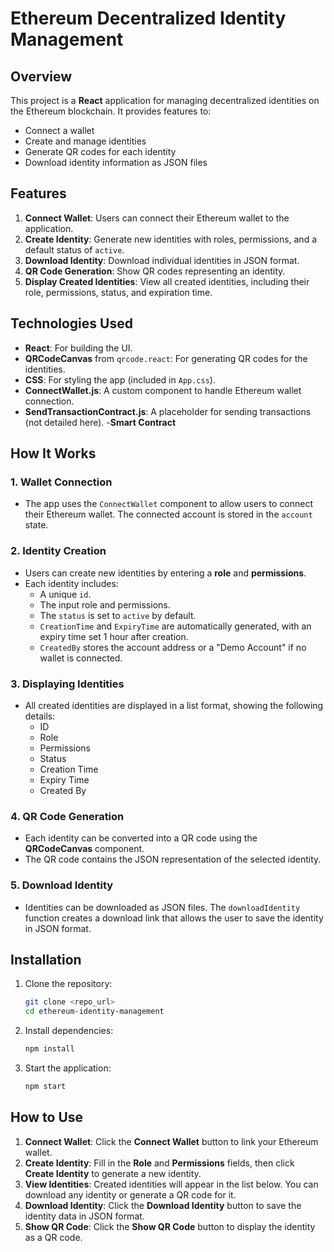 # Ethereum Decentralized Identity Management

## Overview

This project is a **React** application for managing decentralized identities on the Ethereum blockchain. It provides features to:

- Connect a wallet
- Create and manage identities
- Generate QR codes for each identity
- Download identity information as JSON files

## Features

1. **Connect Wallet**: Users can connect their Ethereum wallet to the application.
2. **Create Identity**: Generate new identities with roles, permissions, and a default status of `active`.
3. **Download Identity**: Download individual identities in JSON format.
4. **QR Code Generation**: Show QR codes representing an identity.
5. **Display Created Identities**: View all created identities, including their role, permissions, status, and expiration time.

## Technologies Used

- **React**: For building the UI.
- **QRCodeCanvas** from `qrcode.react`: For generating QR codes for the identities.
- **CSS**: For styling the app (included in `App.css`).
- **ConnectWallet.js**: A custom component to handle Ethereum wallet connection.
- **SendTransactionContract.js**: A placeholder for sending transactions (not detailed here).
  -**Smart Contract**
## How It Works

### 1. Wallet Connection
- The app uses the `ConnectWallet` component to allow users to connect their Ethereum wallet. The connected account is stored in the `account` state.

### 2. Identity Creation
- Users can create new identities by entering a **role** and **permissions**. 
- Each identity includes:
  - A unique `id`.
  - The input role and permissions.
  - The `status` is set to `active` by default.
  - `CreationTime` and `ExpiryTime` are automatically generated, with an expiry time set 1 hour after creation.
  - `CreatedBy` stores the account address or a "Demo Account" if no wallet is connected.

### 3. Displaying Identities
- All created identities are displayed in a list format, showing the following details:
  - ID
  - Role
  - Permissions
  - Status
  - Creation Time
  - Expiry Time
  - Created By

### 4. QR Code Generation
- Each identity can be converted into a QR code using the **QRCodeCanvas** component.
- The QR code contains the JSON representation of the selected identity.

### 5. Download Identity
- Identities can be downloaded as JSON files. The `downloadIdentity` function creates a download link that allows the user to save the identity in JSON format.

## Installation

1. Clone the repository:
    ```bash
    git clone <repo_url>
    cd ethereum-identity-management
    ```

2. Install dependencies:
    ```bash
    npm install
    ```

3. Start the application:
    ```bash
    npm start
    ```

## How to Use

1. **Connect Wallet**: Click the **Connect Wallet** button to link your Ethereum wallet.
2. **Create Identity**: Fill in the **Role** and **Permissions** fields, then click **Create Identity** to generate a new identity.
3. **View Identities**: Created identities will appear in the list below. You can download any identity or generate a QR code for it.
4. **Download Identity**: Click the **Download Identity** button to save the identity data in JSON format.
5. **Show QR Code**: Click the **Show QR Code** button to display the identity as a QR code.


